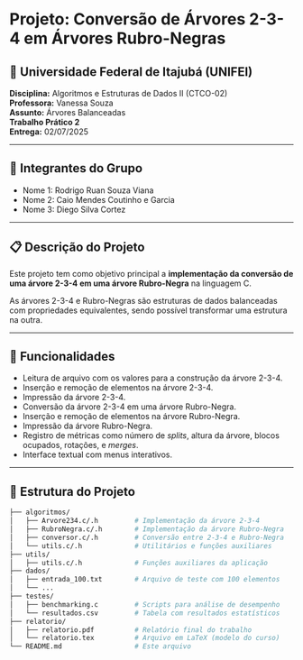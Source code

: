 # Projeto: Conversão de Árvores 2-3-4 em Árvores Rubro-Negras

## 🏫 Universidade Federal de Itajubá (UNIFEI)  
**Disciplina:** Algoritmos e Estruturas de Dados II (CTCO-02)  
**Professora:** Vanessa Souza  
**Assunto:** Árvores Balanceadas  
**Trabalho Prático 2**  
**Entrega:** 02/07/2025  

---

## 👥 Integrantes do Grupo

- Nome 1: Rodrigo Ruan Souza Viana
- Nome 2: Caio Mendes Coutinho e Garcia
- Nome 3: Diego Silva Cortez

---

## 📋 Descrição do Projeto

Este projeto tem como objetivo principal a **implementação da conversão de uma árvore 2-3-4 em uma árvore Rubro-Negra** na linguagem C.  

As árvores 2-3-4 e Rubro-Negras são estruturas de dados balanceadas com propriedades equivalentes, sendo possível transformar uma estrutura na outra.

---

## 📌 Funcionalidades

- Leitura de arquivo com os valores para a construção da árvore 2-3-4.
- Inserção e remoção de elementos na árvore 2-3-4.
- Impressão da árvore 2-3-4.
- Conversão da árvore 2-3-4 em uma árvore Rubro-Negra.
- Inserção e remoção de elementos na árvore Rubro-Negra.
- Impressão da árvore Rubro-Negra.
- Registro de métricas como número de *splits*, altura da árvore, blocos ocupados, rotações, e *merges*.
- Interface textual com menus interativos.

---

## 📂 Estrutura do Projeto

```bash
├── algoritmos/
│   ├── Arvore234.c/.h         # Implementação da árvore 2-3-4
│   ├── RubroNegra.c/.h        # Implementação da árvore Rubro-Negra
│   ├── conversor.c/.h         # Conversão entre 2-3-4 e Rubro-Negra
│   └── utils.c/.h             # Utilitários e funções auxiliares
├── utils/
│   ├── utils.c/.h             # Funções auxiliares da aplicação
├── dados/
│   ├── entrada_100.txt        # Arquivo de teste com 100 elementos
│   └── ...
├── testes/
│   ├── benchmarking.c         # Scripts para análise de desempenho
│   └── resultados.csv         # Tabela com resultados estatísticos
├── relatorio/
│   ├── relatorio.pdf          # Relatório final do trabalho
│   └── relatorio.tex          # Arquivo em LaTeX (modelo do curso)
└── README.md                  # Este arquivo
